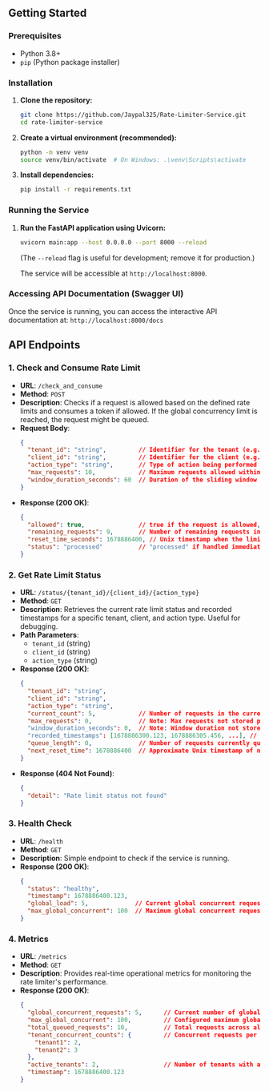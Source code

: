 ## Getting Started

### Prerequisites

-   Python 3.8+
-   `pip` (Python package installer)

### Installation

1.  **Clone the repository:**

    ```bash
    git clone https://github.com/Jaypal325/Rate-Limiter-Service.git
    cd rate-limiter-service
    ```

2.  **Create a virtual environment (recommended):**

    ```bash
    python -m venv venv
    source venv/bin/activate  # On Windows: .\venv\Scripts\activate
    ```

3.  **Install dependencies:**

    ```bash
    pip install -r requirements.txt
    ```

### Running the Service

1.  **Run the FastAPI application using Uvicorn:**

    ```bash
    uvicorn main:app --host 0.0.0.0 --port 8000 --reload
    ```
    (The `--reload` flag is useful for development; remove it for production.)

    The service will be accessible at `http://localhost:8000`.

### Accessing API Documentation (Swagger UI)

Once the service is running, you can access the interactive API documentation at:
`http://localhost:8000/docs`

## API Endpoints

### 1. Check and Consume Rate Limit

-   **URL**: `/check_and_consume`
-   **Method**: `POST`
-   **Description**: Checks if a request is allowed based on the defined rate limits and consumes a token if allowed. If the global concurrency limit is reached, the request might be queued.
-   **Request Body**:
    ```json
    {
      "tenant_id": "string",         // Identifier for the tenant (e.g., "my_company")
      "client_id": "string",         // Identifier for the client (e.g., "user_id_123", "api_key_xyz")
      "action_type": "string",       // Type of action being performed (e.g., "login", "search", "upload")
      "max_requests": 10,            // Maximum requests allowed within the window
      "window_duration_seconds": 60  // Duration of the sliding window in seconds
    }
    ```
-   **Response (200 OK)**:
    ```json
    {
      "allowed": true,               // true if the request is allowed, false otherwise
      "remaining_requests": 9,       // Number of remaining requests in the current window
      "reset_time_seconds": 1678886400, // Unix timestamp when the limit resets (approximate)
      "status": "processed"          // "processed" if handled immediately, "rejected" if queue full or timeout
    }
    ```

### 2. Get Rate Limit Status

-   **URL**: `/status/{tenant_id}/{client_id}/{action_type}`
-   **Method**: `GET`
-   **Description**: Retrieves the current rate limit status and recorded timestamps for a specific tenant, client, and action type. Useful for debugging.
-   **Path Parameters**:
    -   `tenant_id` (string)
    -   `client_id` (string)
    -   `action_type` (string)
-   **Response (200 OK)**:
    ```json
    {
      "tenant_id": "string",
      "client_id": "string",
      "action_type": "string",
      "current_count": 5,            // Number of requests in the current window
      "max_requests": 0,             // Note: Max requests not stored per status for now
      "window_duration_seconds": 0,  // Note: Window duration not stored per status for now
      "recorded_timestamps": [1678886300.123, 1678886305.456, ...], // Timestamps of recorded requests
      "queue_length": 0,             // Number of requests currently queued for this tenant
      "next_reset_time": 1678886400  // Approximate Unix timestamp of next potential reset
    }
    ```
-   **Response (404 Not Found)**:
    ```json
    {
      "detail": "Rate limit status not found"
    }
    ```

### 3. Health Check

-   **URL**: `/health`
-   **Method**: `GET`
-   **Description**: Simple endpoint to check if the service is running.
-   **Response (200 OK)**:
    ```json
    {
      "status": "healthy",
      "timestamp": 1678886400.123,
      "global_load": 5,             // Current global concurrent requests
      "max_global_concurrent": 100  // Maximum global concurrent requests allowed
    }
    ```

### 4. Metrics

-   **URL**: `/metrics`
-   **Method**: `GET`
-   **Description**: Provides real-time operational metrics for monitoring the rate limiter's performance.
-   **Response (200 OK)**:
    ```json
    {
      "global_concurrent_requests": 5,      // Current number of globally concurrent requests
      "max_global_concurrent": 100,         // Configured maximum global concurrent requests
      "total_queued_requests": 10,          // Total requests across all tenant queues
      "tenant_concurrent_counts": {         // Concurrent requests per tenant
        "tenant1": 2,
        "tenant2": 3
      },
      "active_tenants": 2,                  // Number of tenants with active concurrent requests
      "timestamp": 1678886400.123
    }
    ```
